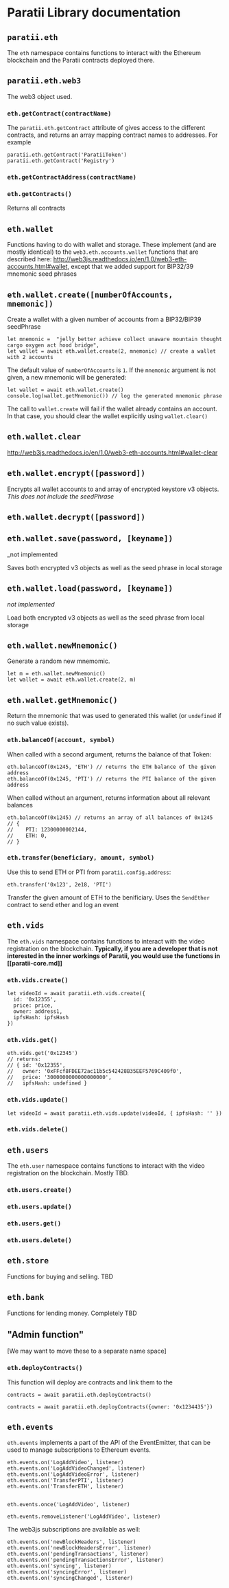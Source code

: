 # Paratii Library documentation

## `paratii.eth`

The `eth` namespace contains functions to interact with the Ethereum blockchain and the Paratii contracts deployed there.


## `paratii.eth.web3`

The web3 object used.

### `eth.getContract(contractName)`

The `paratii.eth.getContract` attribute of gives access to the different contracts, and returns an array mapping contract names to addresses. For example

    paratii.eth.getContract('ParatiiToken')
    paratii.eth.getContract('Registry')

### `eth.getContractAddress(contractName)`

### `eth.getContracts()`

Returns all contracts


## `eth.wallet`

Functions having to do with wallet and storage. These implement (and are mostly identical) to the `web3.eth.accounts.wallet` functions that are described here: http://web3js.readthedocs.io/en/1.0/web3-eth-accounts.html#wallet, except that we added support for BIP32/39 mnemonic seed phrases

## `eth.wallet.create([numberOfAccounts, mnemonic])`

Create a wallet with a given number of accounts from a BIP32/BIP39 seedPhrase

    let mnemonic =  "jelly better achieve collect unaware mountain thought cargo oxygen act hood bridge",
    let wallet = await eth.wallet.create(2, mnemonic) // create a wallet with 2 accounts

The default value of `numberOfAccounts` is `1`. If the `mnemonic` argument is not given, a new mnemonic will be generated:

    let wallet = await eth.wallet.create()
    console.log(wallet.getMnemonic()) // log the generated mnemonic phrase

The call to `wallet.create` will fail if the wallet already contains an account. In that case, you should clear the wallet explicitly using `wallet.clear()`


## `eth.wallet.clear`

http://web3js.readthedocs.io/en/1.0/web3-eth-accounts.html#wallet-clear

## `eth.wallet.encrypt([password])`

Encrypts all wallet accounts to and array of encrypted keystore v3 objects. *This does not include the seedPhrase*


## `eth.wallet.decrypt([password])`

## `eth.wallet.save(password, [keyname])`

_not implemented

Saves both encrypted v3 objects as well as the seed phrase in local storage

## `eth.wallet.load(password, [keyname])`

_not implemented_

Load both encrypted v3 objects as well as the seed phrase from local storage

## `eth.wallet.newMnemonic()`

Generate a random new mnemomic.

    let m = eth.wallet.newMnemonic()
    let wallet = await eth.wallet.create(2, m)

## `eth.wallet.getMnemonic()`

Return the mnemonic that was used to generated this wallet (or `undefined` if no such value exists).


### `eth.balanceOf(account, symbol)`

When called with a second argument, returns the balance of that Token:

    eth.balanceOf(0x1245, 'ETH') // returns the ETH balance of the given address
    eth.balanceOf(0x1245, 'PTI') // returns the PTI balance of the given address

When called without an argument, returns information about all relevant balances

    eth.balanceOf(0x1245) // returns an array of all balances of 0x1245
    // {
    //    PTI: 12300000002144,
    //    ETH: 0,
    // }


### `eth.transfer(beneficiary, amount, symbol)`

Use this to send ETH or PTI from `paratii.config.address`:

    eth.transfer('0x123', 2e18, 'PTI')

Transfer the given amount of ETH to the benificiary. Uses the `SendEther` contract to send ether and log an event

## `eth.vids`

The `eth.vids` namespace contains functions to interact with the video registration on the blockchain.
**Typically, if you are a developer that is not interested in the inner workings of Paratii, you would use the functions in [[paratii-core.md]]**

### `eth.vids.create()`

    let videoId = await paratii.eth.vids.create({
      id: '0x12355',
      price: price,
      owner: address1,
      ipfsHash: ipfsHash
    })

### `eth.vids.get()`

    eth.vids.get('0x12345')
    // returns:
    // { id: '0x12355',
    //   owner: '0xFFcf8FDEE72ac11b5c542428B35EEF5769C409f0',
    //   price: '3000000000000000000',
    //   ipfsHash: undefined }

### `eth.vids.update()`

    let videoId = await paratii.eth.vids.update(videoId, { ipfsHash: '' })

### `eth.vids.delete()`

## `eth.users`

The `eth.user` namespace contains functions to interact with the video registration on the blockchain. Mostly TBD.

### `eth.users.create()`

### `eth.users.update()`


### `eth.users.get()`
### `eth.users.delete()`


## `eth.store`

Functions for buying and selling. TBD


## `eth.bank`

Functions for lending money. Completely TBD

## "Admin function"

[We may want to move these to a separate name space]

### `eth.deployContracts()`

This function will deploy are contracts and link them to the

    contracts = await paratii.eth.deployContracts()

    contracts = await paratii.eth.deployContracts({owner: '0x1234435'})

## `eth.events`

`eth.events` implements a part of the API of the EventEmitter, that can be used to manage subscriptions to Ethereum events.



    eth.events.on('LogAddVideo', listener)
    eth.events.on('LogAddVideoChanged', listener)
    eth.events.on('LogAddVideoError', listener)
    eth.events.on('TransferPTI', listener)
    eth.events.on('TransferETH', listener)


    eth.events.once('LogAddVideo', listener)

    eth.events.removeListener('LogAddVideo', listener)

The web3js  subscriptions are available as well:

    eth.events.on('newBlockHeaders', listener)
    eth.events.on('newBlockHeadersError', listener)
    eth.events.on('pendingTransactions', listener)
    eth.events.on('pendingTransactionsError', listener)
    eth.events.on('syncing', listener)
    eth.events.on('syncingError', listener)
    eth.events.on('syncingChanged', listener)

